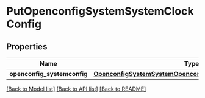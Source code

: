 # PutOpenconfigSystemSystemClockConfig

## Properties
Name | Type | Description | Notes
------------ | ------------- | ------------- | -------------
**openconfig_systemconfig** | [**OpenconfigSystemSystemOpenconfigsystemsystemClockConfig**](OpenconfigSystemSystemOpenconfigsystemsystemClockConfig.md) |  | [optional] 

[[Back to Model list]](../README.md#documentation-for-models) [[Back to API list]](../README.md#documentation-for-api-endpoints) [[Back to README]](../README.md)


